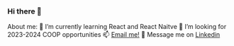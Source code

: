 ### Hi there 👋

About me:
🌱 I’m currently learning React and React Naitve
🤔 I’m looking for 2023-2024 COOP opportunities
📫 [Email me!](mailto:parask02@my.yorku,ca?subject=[GitHub]%20Source%20Han%20Sans)
💬 Message me on [Linkedin](https://www.linkedin.com/in/paras-kumar000/)

<!--
**ParasK02/ParasK02** is a ✨ _special_ ✨ repository because its `README.md` (this file) appears on your GitHub profile.

Here are some ideas to get you started:

- 🔭 I’m currently working on ...
- 🌱 I’m currently learning ...
- 👯 I’m looking to collaborate on ...
- 🤔 I’m looking for help with ...
- 💬 Ask me about ...
- 📫 How to reach me: ...
- 😄 Pronouns: ...
- ⚡ Fun fact: ...
-->
